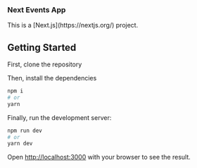 <h3>Next Events App</h3>
This is a [Next.js](https://nextjs.org/) project.

## Getting Started

First, clone the repository 

Then, install the dependencies

```bash
npm i
# or
yarn
```

Finally, run the development server:

```bash
npm run dev
# or
yarn dev
```

Open [http://localhost:3000](http://localhost:3000) with your browser to see the result.
